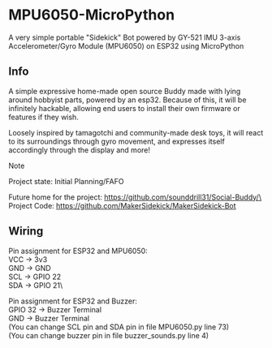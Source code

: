# MPU6050-MicroPython
A very simple portable "Sidekick" Bot powered by GY-521 IMU 3-axis Accelerometer/Gyro Module (MPU6050) on ESP32 using MicroPython

## Info
A simple expressive home-made open source Buddy made with lying around hobbyist parts, powered by an esp32. Because of this, it will be infinitely hackable, allowing end users to install their own firmware or features if they wish.

Loosely inspired by tamagotchi and community-made desk toys, it will react to its surroundings through gyro movement, and expresses itself accordingly through the display and more!

> [!NOTE] 
> Project state: Initial Planning/FAFO

Future home for the project: https://github.com/sounddrill31/Social-Buddy/\
Project Code: https://github.com/MakerSidekick/MakerSidekick-Bot

## Wiring
Pin assignment for ESP32 and MPU6050:\
VCC -> 3v3\
GND -> GND\
SCL -> GPIO 22\
SDA -> GPIO 21\

Pin assignment for ESP32 and Buzzer:\
GPIO 32 -> Buzzer Terminal\
GND -> Buzzer Terminal\
(You can change SCL pin and SDA pin in file MPU6050.py line 73)\
(You can change buzzer pin in file buzzer_sounds.py line 4)

